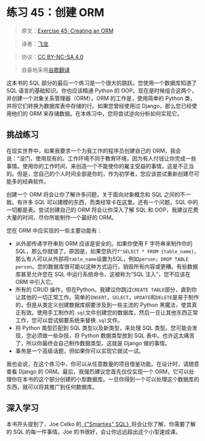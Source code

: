 # 练习 45：创建 ORM

> 原文：[Exercise 45: Creating an ORM](https://learncodethehardway.org/more-python-book/ex45.html)

> 译者：[飞龙](https://github.com/wizardforcel)

> 协议：[CC BY-NC-SA 4.0](http://creativecommons.org/licenses/by-nc-sa/4.0/)

> 自豪地采用[谷歌翻译](https://translate.google.cn/)

这本书的 SQL 部分的最后一个练习是一个很大的跳跃。您使用一个数据库知道了 SQL 语言的基础知识。你也应该精通 Python 的 OOP。现在是时候组合这两个，并创建一个对象关系管理器（ORM）。ORM 的工作是，使用简单的 Python 类，并将它们转换为数据库表中存储的行。如果您曾经使用过 Django，那么您已经使用他们的 ORM 来存储数据。在本练习中，您将尝试逆向分析如何实现它。

## 挑战练习

在现实世界中，如果我要求一个为我工作的程序员创建自己的 ORM，我会说：“没门，使用现有的。工作环境不同于教育环境，因为有人付钱让你完成一些事情。使用你的工作时间，来创造一个不能使你的雇主受益的事情，这是不正当的。但是，您自己的个人时间全部是你的，作为初学者，您应该尝试重新创建尽可能多的经典软件。

创建一个 ORM 将会让你了解许多问题，关于面向对象概念和 SQL 之间的不一致。有许多 SQL 可以建模的东西，而类经常卡在这里。还有一个问题，SQL 中的一切都是表。尝试创建自己的 ORM 将会让你深入了解 SQL 和 OOP，我建议花费大量的时间，尽你所能制作一个最好的 ORM。

您在 ORM 中应实现的一些主要功能有：

+   从外部传递字符串到 ORM 应该是安全的。如果你使用 F 字符串来制作你的 SQL，那么你就错了。原因是，如果您执行`f"SELECT * FROM {table_name}`，那么有人可以从外部将`table_name`设置为SQL，例如`person; DROP TABLE person`。您的数据库很可能以这种方式运行，销毁所有内容或更糟。有些数据库甚至允许您在 SQL 中运行系统命令，这被称为“SQL 注入”，您不应该在 ORM 中引入它。
+   所有的 CRUD 操作，但在Python。我建议你跳过`CREATE TABLE`部分，直到你让其他的一切正常工作。简单的`INSERT`，`SELECT`，`UPDATE`和`DELETE`是易于制作的，但是从类定义创建数据库纲要涉及到一些主流的 Python 黑魔法，使其真正有效。使用手工制作的`.sql`文件创建您的数据库，然后一旦让其他东西正常工作，您可以尝试纲要系统来替换`.sql`文件。
+   将 Python 类型匹配到 SQL 类型以及新类型，来处理 SQL 类型。您可能会发现，您必须做一些杂技，将 Python 数据类型放到 SQL 表中。也许这太痛苦了，所以你最终会自己制作数据类型。这就是 Django 做的事情。
+   事务是一个高级话题，但如果你可以实现它就试一试。

我也会说，在这个练习中，你可以从任意数量的项目借鉴功能。在设计时，请随意查看 Django 的 ORM。最后，我强烈建议您首先仅仅实现一个 ORM，它可以处理你在本书的这个部分创建的小型数据库。一旦你得到一个可以处理这个数据库的东西，就可以将其推广到任何数据库。

## 深入学习

本书开头提到了，Joe Celko 的[《"Smarties" SQL》](http://amzn.to/1QKi5iG)将会让你了解，你需要了解的 SQL 的每一件事情。Joe 的书很好，会让你远远超出这个小型速成课。
